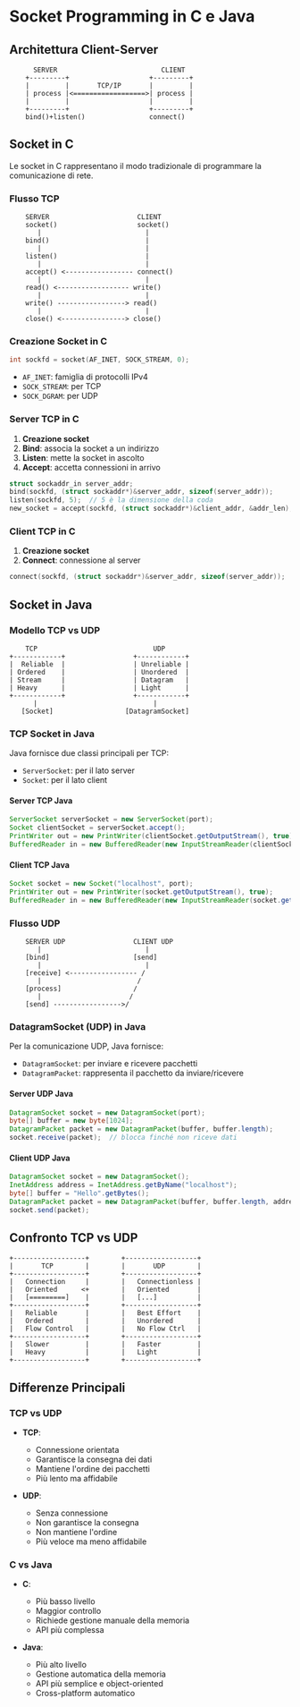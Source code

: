 # Socket Programming in C e Java

## Architettura Client-Server
```
      SERVER                          CLIENT
    +---------+                    +---------+
    |         |       TCP/IP       |         |
    | process |<==================>| process |
    |         |                    |         |
    +---------+                    +---------+
    bind()+listen()                connect()
```

## Socket in C
Le socket in C rappresentano il modo tradizionale di programmare la comunicazione di rete.

### Flusso TCP
```
    SERVER                      CLIENT
    socket()                    socket()
       |                          |
    bind()                        |
       |                          |
    listen()                      |
       |                          |
    accept() <----------------- connect()
       |                          |
    read() <------------------ write()
       |                          |
    write() -----------------> read()
       |                          |
    close() <----------------> close()
```

### Creazione Socket in C
```c
int sockfd = socket(AF_INET, SOCK_STREAM, 0);
```
- `AF_INET`: famiglia di protocolli IPv4
- `SOCK_STREAM`: per TCP
- `SOCK_DGRAM`: per UDP

### Server TCP in C
1. **Creazione socket**
2. **Bind**: associa la socket a un indirizzo
3. **Listen**: mette la socket in ascolto
4. **Accept**: accetta connessioni in arrivo

```c
struct sockaddr_in server_addr;
bind(sockfd, (struct sockaddr*)&server_addr, sizeof(server_addr));
listen(sockfd, 5);  // 5 è la dimensione della coda
new_socket = accept(sockfd, (struct sockaddr*)&client_addr, &addr_len);
```

### Client TCP in C
1. **Creazione socket**
2. **Connect**: connessione al server

```c
connect(sockfd, (struct sockaddr*)&server_addr, sizeof(server_addr));
```

## Socket in Java

### Modello TCP vs UDP
```
    TCP                             UDP
+------------+                 +------------+
|  Reliable  |                 | Unreliable |
| Ordered    |                 | Unordered  |
| Stream     |                 | Datagram   |
| Heavy      |                 | Light      |
+------------+                 +------------+
      |                             |
   [Socket]                  [DatagramSocket]
```

### TCP Socket in Java
Java fornisce due classi principali per TCP:
- `ServerSocket`: per il lato server
- `Socket`: per il lato client

#### Server TCP Java
```java
ServerSocket serverSocket = new ServerSocket(port);
Socket clientSocket = serverSocket.accept();
PrintWriter out = new PrintWriter(clientSocket.getOutputStream(), true);
BufferedReader in = new BufferedReader(new InputStreamReader(clientSocket.getInputStream()));
```

#### Client TCP Java
```java
Socket socket = new Socket("localhost", port);
PrintWriter out = new PrintWriter(socket.getOutputStream(), true);
BufferedReader in = new BufferedReader(new InputStreamReader(socket.getInputStream()));
```

### Flusso UDP
```
    SERVER UDP                 CLIENT UDP
       |                          |
    [bind]                     [send]
       |                          |
    [receive] <----------------- /
       |                        /
    [process]                  /
       |                      /
    [send] ----------------->/
```

### DatagramSocket (UDP) in Java
Per la comunicazione UDP, Java fornisce:
- `DatagramSocket`: per inviare e ricevere pacchetti
- `DatagramPacket`: rappresenta il pacchetto da inviare/ricevere

#### Server UDP Java
```java
DatagramSocket socket = new DatagramSocket(port);
byte[] buffer = new byte[1024];
DatagramPacket packet = new DatagramPacket(buffer, buffer.length);
socket.receive(packet);  // blocca finché non riceve dati
```

#### Client UDP Java
```java
DatagramSocket socket = new DatagramSocket();
InetAddress address = InetAddress.getByName("localhost");
byte[] buffer = "Hello".getBytes();
DatagramPacket packet = new DatagramPacket(buffer, buffer.length, address, port);
socket.send(packet);
```

## Confronto TCP vs UDP
```
+------------------+        +------------------+
|       TCP        |        |       UDP        |
+------------------+        +------------------+
|   Connection     |        |   Connectionless |
|   Oriented      <+        |   Oriented       |
|   [=========]    |        |   [...]          |
+------------------+        +------------------+
|   Reliable       |        |   Best Effort    |
|   Ordered        |        |   Unordered      |
|   Flow Control   |        |   No Flow Ctrl   |
+------------------+        +------------------+
|   Slower         |        |   Faster         |
|   Heavy          |        |   Light          |
+------------------+        +------------------+
```

## Differenze Principali

### TCP vs UDP
- **TCP**: 
  - Connessione orientata
  - Garantisce la consegna dei dati
  - Mantiene l'ordine dei pacchetti
  - Più lento ma affidabile

- **UDP**:
  - Senza connessione
  - Non garantisce la consegna
  - Non mantiene l'ordine
  - Più veloce ma meno affidabile

### C vs Java
- **C**: 
  - Più basso livello
  - Maggior controllo
  - Richiede gestione manuale della memoria
  - API più complessa

- **Java**:
  - Più alto livello
  - Gestione automatica della memoria
  - API più semplice e object-oriented
  - Cross-platform automatico
